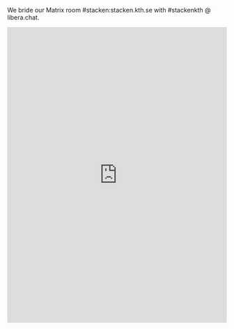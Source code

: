 <!-- 
.. title: Stacken IRC Room
.. slug: irc
.. description: 
-->

We bride our Matrix room #stacken:stacken.kth.se with #stackenkth @ libera.chat.

<!-- https://kiwiirc.com/clientbuilder/ -->

<iframe src="https://kiwiirc.com/nextclient/?settings=d5a05e5ffb957ea415dfc93bd8bce51c" style="width:100%;height:680px;border:0;display:block"></iframe>
